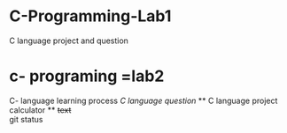 # C-Programming-Lab1
C language project  and question
# c- programing =lab2 
C- language learning process
*C language question*
    ** C language project calculator **
~~text~~   
    git status
